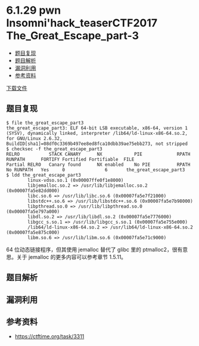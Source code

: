 # 6.1.29 pwn Insomni'hack_teaserCTF2017 The_Great_Escape_part-3

- [题目复现](#题目复现)
- [题目解析](#题目解析)
- [漏洞利用](#漏洞利用)
- [参考资料](#参考资料)


[下载文件](../src/writeup/6.1.29_pwn_insomnictf2017_the_great_escape3)

## 题目复现
```
$ file the_great_escape_part3   
the_great_escape_part3: ELF 64-bit LSB executable, x86-64, version 1 (SYSV), dynamically linked, interpreter /lib64/ld-linux-x86-64.so.2, for GNU/Linux 2.6.32, BuildID[sha1]=08df0c3369b497ee8ed8fca10dbb39ae75ebb273, not stripped
$ checksec -f the_great_escape_part3
RELRO           STACK CANARY      NX            PIE             RPATH      RUNPATH      FORTIFY Fortified Fortifiable  FILE
Partial RELRO   Canary found      NX enabled    No PIE          RPATH      No RUNPATH   Yes     0               6       the_great_escape_part3
$ ldd the_great_escape_part3
        linux-vdso.so.1 (0x00007ffe0f1e8000)
        libjemalloc.so.2 => /usr/lib/libjemalloc.so.2 (0x00007fa5e82dd000)
        libc.so.6 => /usr/lib/libc.so.6 (0x00007fa5e7f21000)
        libstdc++.so.6 => /usr/lib/libstdc++.so.6 (0x00007fa5e7b98000)
        libpthread.so.0 => /usr/lib/libpthread.so.0 (0x00007fa5e797a000)
        libdl.so.2 => /usr/lib/libdl.so.2 (0x00007fa5e7776000)
        libgcc_s.so.1 => /usr/lib/libgcc_s.so.1 (0x00007fa5e755e000)
        /lib64/ld-linux-x86-64.so.2 => /usr/lib64/ld-linux-x86-64.so.2 (0x00007fa5e875c000)
        libm.so.6 => /usr/lib/libm.so.6 (0x00007fa5e71c9000)
```
64 位动态链接程序，但其使用 jemalloc 替代了 glibc 里的 ptmalloc2，很有意思。关于 jemalloc 的更多内容可以参考章节 1.5.11。


## 题目解析

## 漏洞利用

## 参考资料
- https://ctftime.org/task/3311

